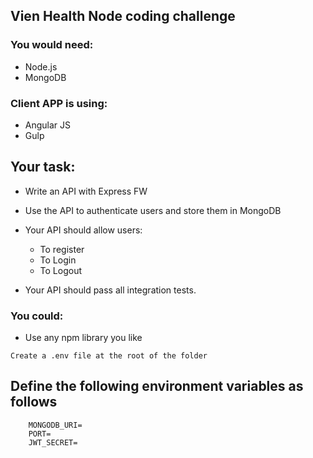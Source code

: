 ## Vien Health Node coding challenge

### You would need:

- Node.js
- MongoDB

### Client APP is using:

- Angular JS
- Gulp

## Your task:

- Write an API with Express FW
- Use the API to authenticate users and store them in MongoDB

- Your API should allow users:

  - To register
  - To Login
  - To Logout

- Your API should pass all integration tests.

### You could:

- Use any npm library you like

`Create a .env file at the root of the folder`

## Define the following environment variables as follows

```
    MONGODB_URI=
    PORT=
    JWT_SECRET=
```
